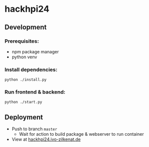 # hackhpi24


## Development
### Prerequisites:
- npm package manager
- python venv

### Install dependencies:
`python ./install.py`

### Run frontend & backend:
`python ./start.py`

## Deployment
- Push to branch `master`
  - Wait for action to build package & webserver to run container
- View at [hackhpi24.ivo-zilkenat.de](hackhpi24.ivo-zilkenat.de)
